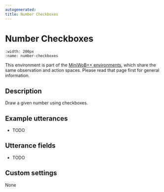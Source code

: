```yaml
---
autogenerated:
title: Number Checkboxes
---
```


# Number Checkboxes

```{figure} ../../_static/videos/miniwob/number-checkboxes.gif 
:width: 200px
:name: number-checkboxes
```

This environment is part of the <a href='..'>MiniWoB++ environments</a>, which share the same observation and action spaces. Please read that page first for general information.

## Description

Draw a given number using checkboxes.

## Example utterances

* TODO

## Utterance fields

* TODO

## Custom settings

None
